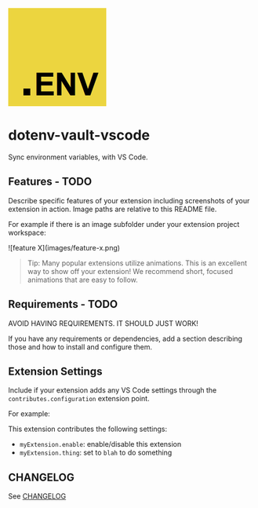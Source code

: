 <img src="https://raw.githubusercontent.com/motdotla/dotenv/master/dotenv.png" />

# dotenv-vault-vscode

Sync environment variables, with VS Code.

## Features - TODO

Describe specific features of your extension including screenshots of your extension in action. Image paths are relative to this README file.

For example if there is an image subfolder under your extension project workspace:

\!\[feature X\]\(images/feature-x.png\)

> Tip: Many popular extensions utilize animations. This is an excellent way to show off your extension! We recommend short, focused animations that are easy to follow.

## Requirements - TODO

AVOID HAVING REQUIREMENTS. IT SHOULD JUST WORK!

If you have any requirements or dependencies, add a section describing those and how to install and configure them.

## Extension Settings

Include if your extension adds any VS Code settings through the `contributes.configuration` extension point.

For example:

This extension contributes the following settings:

* `myExtension.enable`: enable/disable this extension
* `myExtension.thing`: set to `blah` to do something

## CHANGELOG

See [CHANGELOG](CHANGELOG.md)
